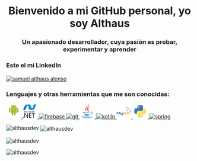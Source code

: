 <h1 align="center">Bienvenido a mi GitHub personal, yo soy Althaus</h1>
<h3 align="center">Un apasionado desarrollador, cuya pasión es probar, experimentar y aprender</h3>

<h3 align="left">Este el mi LinkedIn</h3>
<p align="left">
<a href="[https://linkedin.com/in/samuel althaus alonso](https://www.linkedin.com/in/samuelalthaus/)" target="blank"><img align="center" src="https://raw.githubusercontent.com/rahuldkjain/github-profile-readme-generator/master/src/images/icons/Social/linked-in-alt.svg" alt="samuel althaus alonso" height="30" width="40" /></a>
  
</p>
<h3 align="left">Lenguajes y otras herramientas que me son conocidas:</h3>
<p align="left"> <a href="https://developer.android.com" target="_blank" rel="noreferrer"> <img src="https://raw.githubusercontent.com/devicons/devicon/master/icons/android/android-original-wordmark.svg" alt="android" width="40" height="40"/> </a> <a href="https://dotnet.microsoft.com/" target="_blank" rel="noreferrer"> <img src="https://raw.githubusercontent.com/devicons/devicon/master/icons/dot-net/dot-net-original-wordmark.svg" alt="dotnet" width="40" height="40"/> </a> <a href="https://firebase.google.com/" target="_blank" rel="noreferrer"> <img src="https://www.vectorlogo.zone/logos/firebase/firebase-icon.svg" alt="firebase" width="40" height="40"/> </a> <a href="https://git-scm.com/" target="_blank" rel="noreferrer"> <img src="https://www.vectorlogo.zone/logos/git-scm/git-scm-icon.svg" alt="git" width="40" height="40"/> </a> <a href="https://www.java.com" target="_blank" rel="noreferrer"> <img src="https://raw.githubusercontent.com/devicons/devicon/master/icons/java/java-original.svg" alt="java" width="40" height="40"/> </a> <a href="https://kotlinlang.org" target="_blank" rel="noreferrer"> <img src="https://www.vectorlogo.zone/logos/kotlinlang/kotlinlang-icon.svg" alt="kotlin" width="40" height="40"/> </a> <a href="https://www.mysql.com/" target="_blank" rel="noreferrer"> <img src="https://raw.githubusercontent.com/devicons/devicon/master/icons/mysql/mysql-original-wordmark.svg" alt="mysql" width="40" height="40"/> </a> <a href="https://www.python.org" target="_blank" rel="noreferrer"> <img src="https://raw.githubusercontent.com/devicons/devicon/master/icons/python/python-original.svg" alt="python" width="40" height="40"/> </a> <a href="https://spring.io/" target="_blank" rel="noreferrer"> <img src="https://www.vectorlogo.zone/logos/springio/springio-icon.svg" alt="spring" width="40" height="40"/> </a> </p>

</hr>
<p><img align="left" src="https://github-readme-stats.vercel.app/api/top-langs?username=althausdev&show_icons=true&locale=en&layout=compact" alt="althausdev" /></p>

<p>&nbsp;<img align="center" src="https://github-readme-stats.vercel.app/api?username=althausdev&show_icons=true&locale=en" alt="althausdev" /></p>

<p><img align="center" src="https://github-readme-streak-stats.herokuapp.com/?user=althausdev&" alt="althausdev" /></p>
<p align="left"> <img src="https://komarev.com/ghpvc/?username=althausdev&label=Profile%20views&color=0e75b6&style=flat" alt="althausdev" /> </p>

